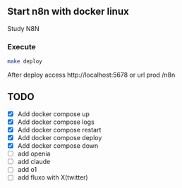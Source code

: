 ## Start n8n with docker linux

Study N8N 

### Execute

```bash
make deploy
``` 
After deploy access http://localhost:5678 or url prod /n8n

## TODO

- [x] Add docker compose up     
- [x] Add docker compose logs
- [x] Add docker compose restart
- [x] Add docker compose deploy
- [x] Add docker compose down
- [ ] add openia 
- [ ] add claude
- [ ] add o1
- [ ] add fluxo with X(twitter)
